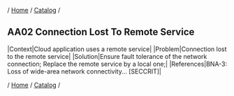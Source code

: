 / [Home](/acctp/) / [Catalog](/acctp/catalog.html) /

## AA02 Connection Lost To Remote Service

|Context|Cloud application uses a remote service|
|Problem|Connection lost to the remote service|
|Solution|Ensure fault tolerance of the network connection; Replace the remote service by a local one;|
|References|BNA-3: Loss of wide-area network connectivity... [SECCRIT]|

/ [Home](/acctp/) / [Catalog](/acctp/catalog.html) /
